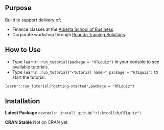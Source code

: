 ## Purpose

Build to support delivery of:

+ Finance classes at the [Alberta School of Business](https://www.ualberta.ca/business/index.html).
+ Corporate workshop through [Rpanda Training Solutions](rpanda.co).

## How to Use

+ Type `learnr::run_tutorial(package = "RTLquiz")` in your console to see available tutorials.
+ Type  `learnr::run_tutorial("<tutorial name>",package = "RTLquiz")` to start the tutorial.

`learnr::run_tutorial("getting-started",package = "RTLquiz")`

## Installation

**Latest Package**
`devtools::install_github("risktoollib/RTLquiz")`

**CRAN Stable**
Not on CRAN yet.
